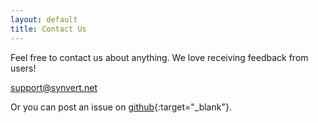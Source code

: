 ```yaml
---
layout: default
title: Contact Us
---
```


Feel free to contact us about anything. We love receiving feedback from users!

[support@synvert.net](mailto:support@synvert.net)

Or you can post an issue on [github](https://github.com/xinminlabs/synvert/issues){:target="_blank"}.
